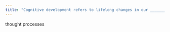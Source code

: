 ```yaml
---
title: "Cognitive development refers to lifelong changes in our _________________."
---
```

thought processes

